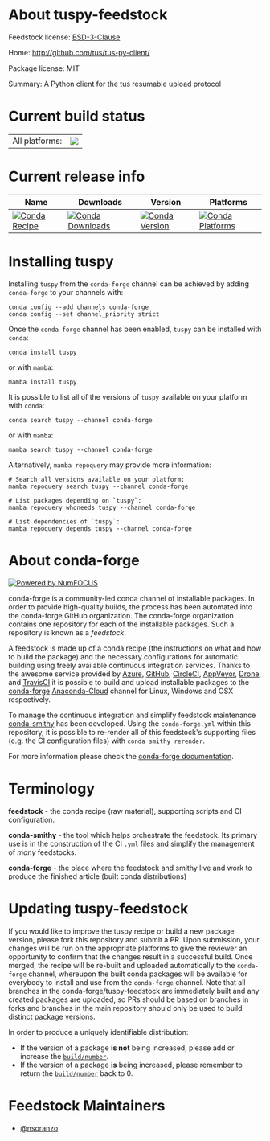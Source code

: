 About tuspy-feedstock
=====================

Feedstock license: [BSD-3-Clause](https://github.com/conda-forge/tuspy-feedstock/blob/main/LICENSE.txt)

Home: http://github.com/tus/tus-py-client/

Package license: MIT

Summary: A Python client for the tus resumable upload protocol

Current build status
====================


<table><tr><td>All platforms:</td>
    <td>
      <a href="https://dev.azure.com/conda-forge/feedstock-builds/_build/latest?definitionId=16647&branchName=main">
        <img src="https://dev.azure.com/conda-forge/feedstock-builds/_apis/build/status/tuspy-feedstock?branchName=main">
      </a>
    </td>
  </tr>
</table>

Current release info
====================

| Name | Downloads | Version | Platforms |
| --- | --- | --- | --- |
| [![Conda Recipe](https://img.shields.io/badge/recipe-tuspy-green.svg)](https://anaconda.org/conda-forge/tuspy) | [![Conda Downloads](https://img.shields.io/conda/dn/conda-forge/tuspy.svg)](https://anaconda.org/conda-forge/tuspy) | [![Conda Version](https://img.shields.io/conda/vn/conda-forge/tuspy.svg)](https://anaconda.org/conda-forge/tuspy) | [![Conda Platforms](https://img.shields.io/conda/pn/conda-forge/tuspy.svg)](https://anaconda.org/conda-forge/tuspy) |

Installing tuspy
================

Installing `tuspy` from the `conda-forge` channel can be achieved by adding `conda-forge` to your channels with:

```
conda config --add channels conda-forge
conda config --set channel_priority strict
```

Once the `conda-forge` channel has been enabled, `tuspy` can be installed with `conda`:

```
conda install tuspy
```

or with `mamba`:

```
mamba install tuspy
```

It is possible to list all of the versions of `tuspy` available on your platform with `conda`:

```
conda search tuspy --channel conda-forge
```

or with `mamba`:

```
mamba search tuspy --channel conda-forge
```

Alternatively, `mamba repoquery` may provide more information:

```
# Search all versions available on your platform:
mamba repoquery search tuspy --channel conda-forge

# List packages depending on `tuspy`:
mamba repoquery whoneeds tuspy --channel conda-forge

# List dependencies of `tuspy`:
mamba repoquery depends tuspy --channel conda-forge
```


About conda-forge
=================

[![Powered by
NumFOCUS](https://img.shields.io/badge/powered%20by-NumFOCUS-orange.svg?style=flat&colorA=E1523D&colorB=007D8A)](https://numfocus.org)

conda-forge is a community-led conda channel of installable packages.
In order to provide high-quality builds, the process has been automated into the
conda-forge GitHub organization. The conda-forge organization contains one repository
for each of the installable packages. Such a repository is known as a *feedstock*.

A feedstock is made up of a conda recipe (the instructions on what and how to build
the package) and the necessary configurations for automatic building using freely
available continuous integration services. Thanks to the awesome service provided by
[Azure](https://azure.microsoft.com/en-us/services/devops/), [GitHub](https://github.com/),
[CircleCI](https://circleci.com/), [AppVeyor](https://www.appveyor.com/),
[Drone](https://cloud.drone.io/welcome), and [TravisCI](https://travis-ci.com/)
it is possible to build and upload installable packages to the
[conda-forge](https://anaconda.org/conda-forge) [Anaconda-Cloud](https://anaconda.org/)
channel for Linux, Windows and OSX respectively.

To manage the continuous integration and simplify feedstock maintenance
[conda-smithy](https://github.com/conda-forge/conda-smithy) has been developed.
Using the ``conda-forge.yml`` within this repository, it is possible to re-render all of
this feedstock's supporting files (e.g. the CI configuration files) with ``conda smithy rerender``.

For more information please check the [conda-forge documentation](https://conda-forge.org/docs/).

Terminology
===========

**feedstock** - the conda recipe (raw material), supporting scripts and CI configuration.

**conda-smithy** - the tool which helps orchestrate the feedstock.
                   Its primary use is in the construction of the CI ``.yml`` files
                   and simplify the management of *many* feedstocks.

**conda-forge** - the place where the feedstock and smithy live and work to
                  produce the finished article (built conda distributions)


Updating tuspy-feedstock
========================

If you would like to improve the tuspy recipe or build a new
package version, please fork this repository and submit a PR. Upon submission,
your changes will be run on the appropriate platforms to give the reviewer an
opportunity to confirm that the changes result in a successful build. Once
merged, the recipe will be re-built and uploaded automatically to the
`conda-forge` channel, whereupon the built conda packages will be available for
everybody to install and use from the `conda-forge` channel.
Note that all branches in the conda-forge/tuspy-feedstock are
immediately built and any created packages are uploaded, so PRs should be based
on branches in forks and branches in the main repository should only be used to
build distinct package versions.

In order to produce a uniquely identifiable distribution:
 * If the version of a package **is not** being increased, please add or increase
   the [``build/number``](https://docs.conda.io/projects/conda-build/en/latest/resources/define-metadata.html#build-number-and-string).
 * If the version of a package **is** being increased, please remember to return
   the [``build/number``](https://docs.conda.io/projects/conda-build/en/latest/resources/define-metadata.html#build-number-and-string)
   back to 0.

Feedstock Maintainers
=====================

* [@nsoranzo](https://github.com/nsoranzo/)

